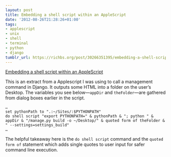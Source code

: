 ```yaml
---
layout: post
title: Embedding a shell script within an AppleScript
date: '2012-08-26T21:28:26+01:00'
tags:
- applescript
- unix
- shell
- terminal
- python
- django
tumblr_url: https://richbs.org/post/30266351395/embedding-a-shell-script-within-an-applescript
---
```

[Embedding a shell script within an AppleScript](https://developer.apple.com/library/mac/documentation/applescript/conceptual/applescriptx/Concepts/work_with_as.html#//apple_ref/doc/uid/TP40001568-1152618-BGBEFCAH)  

This is an extract from a Applescript I was using to call a management command in Django. It outputs some HTML into a folder on the user’s Desktop. The variables you see below—`appDir` and `theFolder`—are gathered from dialog boxes earlier in the script.

    …
    set pythonPath to ".:~/Sites/:$PYTHONPATH"
    do shell script "export PYTHONPATH=" & pythonPath & "; python " & appDir & "/manage.py build -o ~/Desktop/" & quoted form of theFolder & " --settings=settings_build"
    …

The helpful takeaway here is the `do shell script` command and the `quoted form of` statement which adds single quotes to user input for safer command line execution.

